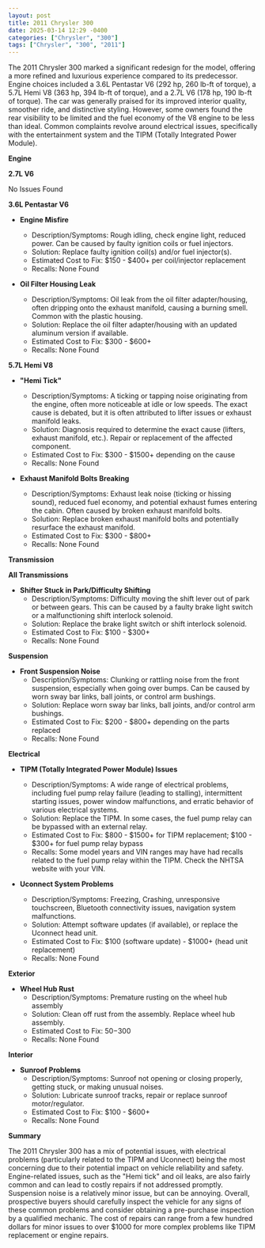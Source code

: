 ```yaml
---
layout: post
title: 2011 Chrysler 300
date: 2025-03-14 12:29 -0400
categories: ["Chrysler", "300"]
tags: ["Chrysler", "300", "2011"]
---
```

The 2011 Chrysler 300 marked a significant redesign for the model, offering a more refined and luxurious experience compared to its predecessor. Engine choices included a 3.6L Pentastar V6 (292 hp, 260 lb-ft of torque), a 5.7L Hemi V8 (363 hp, 394 lb-ft of torque), and a 2.7L V6 (178 hp, 190 lb-ft of torque). The car was generally praised for its improved interior quality, smoother ride, and distinctive styling. However, some owners found the rear visibility to be limited and the fuel economy of the V8 engine to be less than ideal. Common complaints revolve around electrical issues, specifically with the entertainment system and the TIPM (Totally Integrated Power Module).

**Engine**

**2.7L V6**

No Issues Found

**3.6L Pentastar V6**

*   **Engine Misfire**
    *   Description/Symptoms: Rough idling, check engine light, reduced power. Can be caused by faulty ignition coils or fuel injectors.
    *   Solution: Replace faulty ignition coil(s) and/or fuel injector(s).
    *   Estimated Cost to Fix: $150 - $400+ per coil/injector replacement
    *   Recalls: None Found

*   **Oil Filter Housing Leak**
    *   Description/Symptoms: Oil leak from the oil filter adapter/housing, often dripping onto the exhaust manifold, causing a burning smell. Common with the plastic housing.
    *   Solution: Replace the oil filter adapter/housing with an updated aluminum version if available.
    *   Estimated Cost to Fix: $300 - $600+
    *   Recalls: None Found

**5.7L Hemi V8**

*   **"Hemi Tick"**
    *   Description/Symptoms: A ticking or tapping noise originating from the engine, often more noticeable at idle or low speeds. The exact cause is debated, but it is often attributed to lifter issues or exhaust manifold leaks.
    *   Solution: Diagnosis required to determine the exact cause (lifters, exhaust manifold, etc.). Repair or replacement of the affected component.
    *   Estimated Cost to Fix: $300 - $1500+ depending on the cause
    *   Recalls: None Found

*   **Exhaust Manifold Bolts Breaking**
    *   Description/Symptoms: Exhaust leak noise (ticking or hissing sound), reduced fuel economy, and potential exhaust fumes entering the cabin. Often caused by broken exhaust manifold bolts.
    *   Solution: Replace broken exhaust manifold bolts and potentially resurface the exhaust manifold.
    *   Estimated Cost to Fix: $300 - $800+
    *   Recalls: None Found

**Transmission**

**All Transmissions**

*   **Shifter Stuck in Park/Difficulty Shifting**
    *   Description/Symptoms: Difficulty moving the shift lever out of park or between gears. This can be caused by a faulty brake light switch or a malfunctioning shift interlock solenoid.
    *   Solution: Replace the brake light switch or shift interlock solenoid.
    *   Estimated Cost to Fix: $100 - $300+
    *   Recalls: None Found

**Suspension**

*   **Front Suspension Noise**
    *   Description/Symptoms: Clunking or rattling noise from the front suspension, especially when going over bumps. Can be caused by worn sway bar links, ball joints, or control arm bushings.
    *   Solution: Replace worn sway bar links, ball joints, and/or control arm bushings.
    *   Estimated Cost to Fix: $200 - $800+ depending on the parts replaced
    *   Recalls: None Found

**Electrical**

*   **TIPM (Totally Integrated Power Module) Issues**
    *   Description/Symptoms: A wide range of electrical problems, including fuel pump relay failure (leading to stalling), intermittent starting issues, power window malfunctions, and erratic behavior of various electrical systems.
    *   Solution: Replace the TIPM. In some cases, the fuel pump relay can be bypassed with an external relay.
    *   Estimated Cost to Fix: $800 - $1500+ for TIPM replacement; $100 - $300+ for fuel pump relay bypass
    *   Recalls: Some model years and VIN ranges may have had recalls related to the fuel pump relay within the TIPM. Check the NHTSA website with your VIN.

*   **Uconnect System Problems**
    *   Description/Symptoms: Freezing, Crashing, unresponsive touchscreen, Bluetooth connectivity issues, navigation system malfunctions.
    *   Solution: Attempt software updates (if available), or replace the Uconnect head unit.
    *   Estimated Cost to Fix: $100 (software update) - $1000+ (head unit replacement)
    *   Recalls: None Found

**Exterior**

*   **Wheel Hub Rust**
    *   Description/Symptoms: Premature rusting on the wheel hub assembly
    *   Solution: Clean off rust from the assembly. Replace wheel hub assembly.
    *   Estimated Cost to Fix: $50-$300
    *   Recalls: None Found

**Interior**

*   **Sunroof Problems**
    *   Description/Symptoms: Sunroof not opening or closing properly, getting stuck, or making unusual noises.
    *   Solution: Lubricate sunroof tracks, repair or replace sunroof motor/regulator.
    *   Estimated Cost to Fix: $100 - $600+
    *   Recalls: None Found

**Summary**

The 2011 Chrysler 300 has a mix of potential issues, with electrical problems (particularly related to the TIPM and Uconnect) being the most concerning due to their potential impact on vehicle reliability and safety. Engine-related issues, such as the "Hemi tick" and oil leaks, are also fairly common and can lead to costly repairs if not addressed promptly. Suspension noise is a relatively minor issue, but can be annoying. Overall, prospective buyers should carefully inspect the vehicle for any signs of these common problems and consider obtaining a pre-purchase inspection by a qualified mechanic. The cost of repairs can range from a few hundred dollars for minor issues to over $1000 for more complex problems like TIPM replacement or engine repairs.


